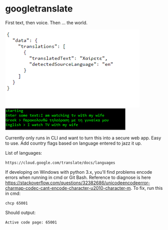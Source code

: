 # googletranslate
First text, then voice. Then ... the world.

![alt text](/my-first-api-call.png)
![alt text](/my-second-api-call.png)

Currently only runs in CLI and want to turn this into a secure web app. Easy to use. Add country flags based on language entered to jazz it up.

List of languages:
```
https://cloud.google.com/translate/docs/languages
```
If developing on Windows with python 3.x, you'll find problems encode errors when running in cmd or Git Bash. Reference to diagnose is here https://stackoverflow.com/questions/32382686/unicodeencodeerror-charmap-codec-cant-encode-character-u2010-character-m. To fix, run this in cmd:
```
chcp 65001
```
Should output:
```
Active code page: 65001
```